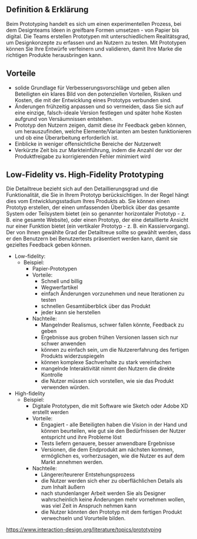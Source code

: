 ## Definition & Erklärung
Beim Prototyping handelt es sich um einen experimentellen Prozess, bei dem Designteams Ideen in greifbare Formen umsetzen - von Papier bis digital. Die Teams erstellen Prototypen mit unterschiedlichem Realitätsgrad, um Designkonzepte zu erfassen und an Nutzern zu testen. Mit Prototypen können Sie Ihre Entwürfe verfeinern und validieren, damit Ihre Marke die richtigen Produkte herausbringen kann.

## Vorteile
- solide Grundlage für Verbesserungsvorschläge und geben allen Beteiligten ein klares Bild von den potenziellen Vorteilen, Risiken und Kosten, die mit der Entwicklung eines Prototyps verbunden sind.
- Änderungen frühzeitig anpassen und so vermeiden, dass Sie sich auf eine einzige, falsch-ideale Version festlegen und später hohe Kosten aufgrund von Versäumnissen entstehen.
- Prototyp den Nutzern zeigen, damit diese ihr Feedback geben können, um herauszufinden, welche Elemente/Varianten am besten funktionieren und ob eine Überarbeitung erforderlich ist.
- Einblicke in weniger offensichtliche Bereiche der Nutzerwelt 
- Verkürzte Zeit bis zur Markteinführung, indem die Anzahl der vor der Produktfreigabe zu korrigierenden Fehler minimiert wird

## Low-Fidelity vs. High-Fidelity Prototyping
Die Detailtreue bezieht sich auf den Detaillierungsgrad und die Funktionalität, die Sie in Ihrem Prototyp berücksichtigen. In der Regel hängt dies vom Entwicklungsstadium Ihres Produkts ab. Sie können einen Prototyp erstellen, der einen umfassenden Überblick über das gesamte System oder Teilsystem bietet (ein so genannter horizontaler Prototyp - z. B. eine gesamte Website), oder einen Prototyp, der eine detaillierte Ansicht nur einer Funktion bietet (ein vertikaler Prototyp - z. B. ein Kassiervorgang). Der von Ihnen gewählte Grad der Detailtreue sollte so gewählt werden, dass er den Benutzern bei Benutzertests präsentiert werden kann, damit sie gezieltes Feedback geben können.

- Low-fidelity:
	- Beispiel: 
		- Papier-Prototypen
        - Vorteile: 
	        - Schnell und billig
	        - Wegwerfartikel
	        - einfach Änderungen vorzunehmen und neue Iterationen zu testen
	        - schnellen Gesamtüberblick über das Produkt
	        - jeder kann sie herstellen
        - Nachteile: 
	        - Mangelnder Realismus, schwer fallen könnte, Feedback zu geben
	        - Ergebnisse aus groben frühen Versionen lassen sich nur schwer anwenden
	        - können zu einfach sein, um die Nutzererfahrung des fertigen Produkts widerzuspiegeln
	        - können komplexe Sachverhalte zu stark vereinfachen
	        - mangelnde Interaktivität nimmt den Nutzern die direkte Kontrolle
	        - die Nutzer müssen sich vorstellen, wie sie das Produkt verwenden würden.
- High-fidelity
    - Beispiel: 
	    - Digitale Prototypen, die mit Software wie Sketch oder Adobe XD erstellt werden
        - Vorteile: 
	        - Engagiert - alle Beteiligten haben die Vision in der Hand und können beurteilen, wie gut sie den Bedürfnissen der Nutzer entspricht und ihre Probleme löst
	        - Tests liefern genauere, besser anwendbare Ergebnisse
	        - Versionen, die dem Endprodukt am nächsten kommen, ermöglichen es, vorherzusagen, wie die Nutzer es auf dem Markt annehmen werden.
        - Nachteile: 
	        - Längerer/teurerer Entstehungsprozess
	        - die Nutzer werden sich eher zu oberflächlichen Details als zum Inhalt äußern
	        - nach stundenlanger Arbeit werden Sie als Designer wahrscheinlich keine Änderungen mehr vornehmen wollen, was viel Zeit in Anspruch nehmen kann
	        - die Nutzer könnten den Prototyp mit dem fertigen Produkt verwechseln und Vorurteile bilden.

https://www.interaction-design.org/literature/topics/prototyping